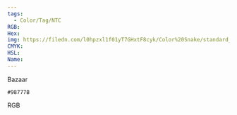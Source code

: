 ```yaml
---
tags:
  - Color/Tag/NTC
RGB:
Hex:
img: https://filedn.com/l0hpzxl1f01yT7GHxtF8cyk/Color%20Snake/standard_csv_to_svg/%23/98777B.svg
CMYK:
HSL:
Name:
---
```

Bazaar
```palette
#98777B
```
RGB
